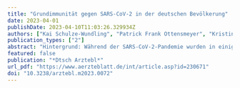 ```yaml
---
title: "Grundimmunität gegen SARS-CoV-2 in der deutschen Bevölkerung"
date: 2023-04-01
publishDate: 2023-04-10T11:03:26.329934Z
authors: ["Kai Schulze-Wundling", "Patrick Frank Ottensmeyer", "Kristin Maria Meyer-Schlinkmann", "Marek Deckena", "Stefan Krüger", "Simon Schlinkert", "Axel Budde", "Dieter Münstermann", "Nicole Töpfner", "Astrid Petersmann", "Matthias Nauck", "André Karch", "Berit Lange", "Sabine Blaschke", "Carsten Tiemann", "Hendrik Streeck"]
publication_types: ["2"]
abstract: "Hintergrund: Während der SARS-CoV-2-Pandemie wurden in einigen Ländern von Beginn an nationale populationsbasierte Seroprävalenzstudien durchgeführt; dies blieb in Deutschland aus. Insbesondere im Sommer 2022 waren keine Seroprävalenzerhebungen geplant. Im Rahmen des IMMUNEBRIDGE-Projekts wurde die GUIDE-Studie durchgeführt, um die Seroprävalenz auch auf regionaler Ebene einschätzen zu können. Methode: Um einen statistisch möglichst robusten Überblick über die Anti-SARS-CoV-2-Immunitätslage der erwachsenen Bevölkerung in Deutschland zu erhalten, wurden serologische Untersuchungen mittels Trockenblutkarten durchgeführt und Daten in einer telefonischen sowie einer Online-Befragung erhoben. Die Blutproben wurden auf die Präsenz von Antikörpern gegen das S- und das N-Antigen von SARS-CoV-2 hin untersucht. Ergebnisse: Bei 95,7 % der insgesamt 15 932 Teilnehmerinnen und Teilnehmer wurden Antikörper gegen das S-Antigen und bei 44,4 % gegen das N-Antigen nachgewiesen. In den Altersgruppen der besonders gefährdeten Personen 65+ und 80+ war die Nachweisbarkeit von Anti-S-Antikörpern mit 97,4 % beziehungsweise 98,8 % besonders hoch. Es traten deutliche regionale Unterschiede in der Verteilung der anti-S- und anti-N-Antikörper zutage. Immunitätslücken bestanden sowohl regional als auch demografisch. So zeigten sich besonders in ostdeutschen Bundesländern hohe anti-N- und in westdeutschen hohe anti-S-Antikörperwerte. Schlussfolgerung: Die Ergebnisse dieser Studie deuten darauf hin, dass ein Großteil der erwachsenen deutschen Bevölkerung Antikörper gegen das SARS-CoV-2-Virus gebildet hat. Abhängig von den Charakteristika der jeweiligen SARS-CoV-2-Variante wird dadurch die Wahrscheinlichkeit von Überlastungsszenarien des Gesundheitssystems durch Hospitalisierungen sowie intensivstationäre Fällen infolge von COVID-19 in den nächsten Wellen im Vergleich zu einer Situation ohne diese Immunitätslage in der Bevölkerung erheblich reduziert."
featured: false
publication: "*Dtsch Arztebl*"
url_pdf: "https://www.aerzteblatt.de/int/article.asp?id=230671"
doi: "10.3238/arztebl.m2023.0072"
---
```


